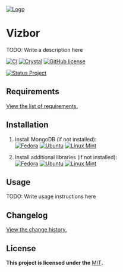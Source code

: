 [![Logo](https://github.com/kebasyaty/vizbor/raw/main/logo/logo.svg "Logo")](https://github.com/kebasyaty/vizbor "Logo")

# Vizbor

TODO: Write a description here

[![CI](https://github.com/kebasyaty/vizbor/workflows/CI/badge.svg)](https://github.com/kebasyaty/vizbor/actions)
[![Crystal](https://img.shields.io/badge/crystal-v1.12.0%2B-CC342D)](https://crystal-lang.org/)
[![GitHub license](https://badgen.net/github/license/kebasyaty/vizbor)](https://github.com/kebasyaty/vizbor/blob/main/LICENSE)

<p>
  <a href="https://github.com/kebasyaty/vizbor" alt="Status Project">
    <img src="https://github.com/kebasyaty/vizbor/raw/main/pictures/status_project/Status_Project-Development-.svg"
      alt="Status Project">
  </a>
</p>

## Requirements

[View the list of requirements.](https://github.com/kebasyaty/vizbor/blob/main/REQUIREMENTS.md "Requirements")

## Installation

1. Install MongoDB (if not installed):<br>
   [![Fedora](https://img.shields.io/badge/Fedora-294172?style=for-the-badge&logo=fedora&logoColor=white)](https://github.com/kebasyaty/vizbor/blob/main/FEDORA_INSTALL_MONGODB.md)
   [![Ubuntu](https://img.shields.io/badge/Ubuntu-ba4319?style=for-the-badge&logo=ubuntu&logoColor=white)](https://github.com/kebasyaty/vizbor/blob/main/UBUNTU_INSTALL_MONGODB.md)
   [![Linux Mint](https://img.shields.io/badge/Linux_Mint-5e902b?style=for-the-badge&logo=linux-mint&logoColor=white)](https://github.com/kebasyaty/vizbor/blob/main/UBUNTU_INSTALL_MONGODB.md)

2. Install additional libraries (if not installed):<br>
   [![Fedora](https://img.shields.io/badge/Fedora-294172?style=for-the-badge&logo=fedora&logoColor=white)](https://github.com/kebasyaty/vizbor/blob/main/FEDORA_ADDITIONAL_LIBRARIES.md)
   [![Ubuntu](https://img.shields.io/badge/Ubuntu-ba4319?style=for-the-badge&logo=ubuntu&logoColor=white)](https://github.com/kebasyaty/vizbor/blob/main/UBUNTU_ADDITIONAL_LIBRARIES.md)
   [![Linux Mint](https://img.shields.io/badge/Linux_Mint-5e902b?style=for-the-badge&logo=linux-mint&logoColor=white)](https://github.com/kebasyaty/vizbor/blob/main/UBUNTU_ADDITIONAL_LIBRARIES.md)

## Usage

TODO: Write usage instructions here

## Changelog

[View the change history.](https://github.com/kebasyaty/vizbor/blob/main/CHANGELOG.md "View the change history.")

## License

**This project is licensed under the** [MIT](https://github.com/kebasyaty/vizbor/blob/main/LICENSE "MIT")**.**
